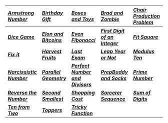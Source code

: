 |_[Armstrong Number](Solution/Armstrong_Number.py)_|_[Birthday Gift](Solution/Birthday_Gift.py)_|_[Boxes and Toys](Solution/Boxes_and_Toys.py)_ |  _[Brad and Zombie](Solution/Brad_and_Zombie.py)_|_[Chair Production Problem](Solution/Chair_Production_Problem.py)_|
|:---|:---|:---|:---|:---|
|**_[Dice Game](Solution/Dice_Game.py)_**|**_[Elon and Bitcoins](Solution/Elon_and_Bitcoins.py)_** | **_[Even Fibonacci](Solution/Even_Fibonacci.py)_** | **_[First Digit of an Integer](Solution/First_Digit_of_an_Integer.py)_** | **_[Fit Square](Solution/Fit_Square.py)_** |
| **_[Fix it](Solution/Fix_it.py)_** |**_[Harvest Fruits](Solution/Harvest_Fruits.py)_**  | **_[Last Exam](Solution/Last_Exam.py)_** | **_[Leap Year or Not](Solution/Leap_Year_or_Not.py)_** |**_[Modulus Ten](Solution/Modulus_Ten.py)_**|
|**_[Narcissistic Number](Solution/Narcissistic_Number.py)_**| **_[Parallel Geometry](Solution/Parallel_Geometry.py)_**| **_[Perfect Number and Divisors](Solution/Perfect_Number_and_Divisors.py)_**| **_[PrepBuddy and Socks](Solution/PrepBuddy_and_Socks.py)_** | **_[Prime Number](Solution/Prime_Number.py)_** |
| **_[Reverse the Number](Solution/Reverse_the_Number.py)_** |**_[Second Smallest](Solution/Second_Smallest.py)_**| **_[Shopping Cost](Solution/Shopping_Cost.py)_** | **_[Sorcerer Sequence](Solution/Sorcerer_Sequence.py)_** | **_[Sum of Digits](Solution/Sum_of_Digits.py)_**|
| **_[Ten from Two](Solution/Ten_from_Two.py)_**  | **_[Toppers](Solution/Toppers.py)_** |**_[Tricky Function](Solution/Tricky_Function.py)_** | |
